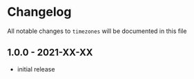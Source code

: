 # Changelog

All notable changes to `timezones` will be documented in this file

## 1.0.0 - 2021-XX-XX

- initial release
